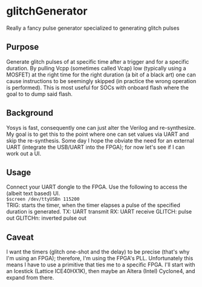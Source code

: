 # glitchGenerator
Really a fancy pulse generator specialized to generating glitch pulses
## Purpose
Generate glitch pulses of at specific time after a trigger and for a specific 
duration. By pulling Vcpp (sometimes called Vcap) low (typically using a 
MOSFET) at the right time for the right duration (a bit of a black art) one 
can cause instructions to be seemingly skipped (in practice the wrong 
operation is performed). This is most useful for SOCs with onboard flash where 
the goal to to dump said flash.
## Background
Yosys is fast, consequently one can just alter the Verilog and re-synthesize. 
My goal is to get this to the point where one can set values via UART and skip the re-synthesis. Some day I hope the obviate the need for an external UART (integrate the USB/UART into the FPGA); for now let's see if I can work out a UI.
## Usage
Connect your UART dongle to the FPGA. Use the following to access the (albeit text based) UI.   
`$screen /dev/ttyUSBn 115200`  
TRIG: starts the timer, when the timer elapses a pulse of the specified duration is generated.
TX: UART transmit
RX: UART receive
GLITCH: pulse out
GLITCHn: inverted pulse out
## Caveat
I want the timers (glitch one-shot and the delay) to be precise (that's why I'm using an FPGA); therefore, I'm using the FPGA's PLL. Unfortunately this means I have to use a primitive that ties me to a specific FPGA. I'll start with an Icestick (Lattice ICE40HX1K), then maybe an Altera (Intel) Cyclone4, and expand from there. 
